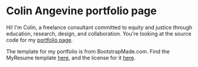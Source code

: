 # Colin Angevine portfolio page

Hi! I'm Colin, a freelance consultant committed to equity and justice through education, research, design, and collaboration. You're looking at the source code for my [portfolio page](https://cangevine.github.io/).

The template for my portfolio is from BootstrapMade.com. Find the MyResume template [here](https://bootstrapmade.com/free-html-bootstrap-template-my-resume/), and the license for it [here](https://bootstrapmade.com/license/).
